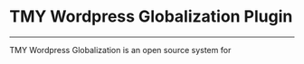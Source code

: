 # TMY Wordpress Globalization Plugin

----

TMY Wordpress Globalization is an open source system for 
